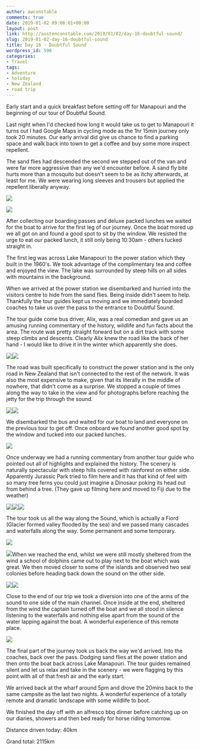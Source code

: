 ```yaml
---
author: awconstable
comments: true
date: 2019-01-02 09:08:01+00:00
layout: post
link: http://austenconstable.com/2019/01/02/day-16-doubtful-sound/
slug: 2019-01-02-day-16-doubtful-sound
title: Day 16 - Doubtful Sound
wordpress_id: 598
categories:
- Travel
tags:
- Adventure
- holiday
- New Zealand
- road trip
---
```


Early start and a quick breakfast before setting off for Manapouri and the beginning of our tour of Doubtful Sound.

Last night when I'd checked how long it would take us to get to Manapouri it turns out I had Google Maps in cycling mode as the 1hr 15min journey only took 20 minutes. Our early arrival did give us chance to find a parking space and walk back into town to get a coffee and buy some more inspect repellent.

The sand flies had descended the second we stepped out of the van and were far more aggressive than any we'd encounter before. A sand fly bite hurts more than a mosquito but doesn't seem to be as itchy afterwards, at least for me. We were wearing long sleeves and trousers but applied the repellent liberally anyway.

![](../images/2019/01/img_3169.jpg)

![](../images/2019/01/img_0395.jpg)

After collecting our boarding passes and deluxe packed lunches we waited for the boat to arrive for the first leg of our journey. Once the boat mored up we all got on and found a good spot to sit by the window. We resisted the urge to eat our packed lunch, it still only being 10:30am - others tucked straight in.

The first leg was across Lake Manapouri to the power station which they built in the 1960's. We took advantage of the complimentary tea and coffee and enjoyed the view. The lake was surrounded by steep hills on all sides with mountains in the background.

When we arrived at the power station we disembarked and hurried into the visitors centre to hide from the sand flies. Being inside didn't seem to help. Thankfully the tour guides kept us moving and we immediately boarded coaches to take us over the pass to the entrance to Doubtful Sound.

The tour guide come bus driver, Alix, was a real comedian and gave us an amusing running commentary of the history, wildlife and fun facts about the area. The route was pretty straight forward but on a dirt track with some steep climbs and descents. Clearly Alix knew the road like the back of her hand - I would like to drive it in the winter which apparently she does.

![](../images/2019/01/img_3180.jpg)![](../images/2019/01/img_3178.jpg)

The road was built specifically to construct the power station and is the only road in New Zealand that isn't connected to the rest of the network. It was also the most expensive to make, given that its literally in the middle of nowhere, that didn't come as a surprise. We stopped a couple of times along the way to take in the view and for photographs before reaching the jetty for the trip through the sound.

![](../images/2019/01/img_3194.jpg)![](../images/2019/01/img_3193.jpg)

We disembarked the bus and waited for our boat to land and everyone on the previous tour to get off. Once onboard we found another good spot by the window and tucked into our packed lunches.

![](../images/2019/01/img_3237.jpg)

Once underway we had a running commentary from another tour guide who pointed out all of highlights and explained the history. The scenery is naturally spectacular with steep hills covered with rainforest on either side. Apparently Jurassic Park tried to film here and it has that kind of feel with so many tree ferns you could just imagine a Dinosaur poking its head out from behind a tree. (They gave up filming here and moved to Fiji due to the weather)

![](../images/2019/01/img_0374.jpg)![](../images/2019/01/img_3206.jpg)![](../images/2019/01/img_3253.jpg)

The tour took us all the way along the Sound, which is actually a Fiord (Glacier formed valley flooded by the sea) and we passed many cascades and waterfalls along the way. Some permanent and some temporary.

![](../images/2019/01/img_3202.jpg)

![](../images/2019/01/img_3233.jpg)When we reached the end, whilst we were still mostly sheltered from the wind a school of dolphins came out to play next to the boat which was great. We then moved closer to some of the islands and observed two seal colonies before heading back down the sound on the other side.

![](../images/2019/01/img_3256.jpg)![](../images/2019/01/img_3261.jpg)

Close to the end of our trip we took a diversion into one of the arms of the sound to one side of the main channel. Once inside at the end, sheltered from the wind the captain turned off the boat and we all stood in silence listening to the waterfalls and nothing else apart from the sound of the water lapping against the boat. A wonderful experience of this remote place.

![](../images/2019/01/img_3263.jpg)

The final part of the journey took us back the way we'd arrived. Into the coaches, back over the pass. Dodging sand flies at the power station and then onto the boat back across Lake Manapouri. The tour guides remained silent and let us relax and take in the scenery - we were flagging by this point with all of that fresh air and the early start.

We arrived back at the wharf around 5pm and drove the 20mins back to the same campsite as the last two nights. A wonderful experience of a totally remote and dramatic landscape with some wildlife to boot.

We finished the day off with an alfresco bbq dinner before catching up on our diaries, showers and then bed ready for horse riding tomorrow.

Distance driven today: 40km

Grand total: 2115km
